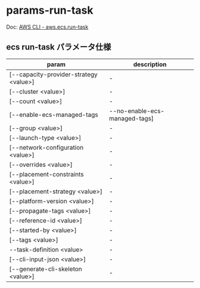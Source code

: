 # params-run-task

Doc: [AWS CLI - aws.ecs.run-task](https://docs.aws.amazon.com/cli/latest/reference/ecs/run-task.html)

## ecs run-task パラメータ仕様

param | description
---|---
[--capacity-provider-strategy \<value\>] | -
[--cluster \<value\>] | -
[--count \<value\>] | -
[--enable-ecs-managed-tags | --no-enable-ecs-managed-tags] | -
[--group \<value\>] | -
[--launch-type \<value\>] | -
[--network-configuration \<value\>] | -
[--overrides \<value\>] | -
[--placement-constraints \<value\>] | -
[--placement-strategy \<value\>] | -
[--platform-version \<value\>] | -
[--propagate-tags \<value\>] | -
[--reference-id \<value\>] | -
[--started-by \<value\>] | -
[--tags \<value\>] | -
--task-definition \<value\> | -
[--cli-input-json \<value\>] | -
[--generate-cli-skeleton \<value\>] | -